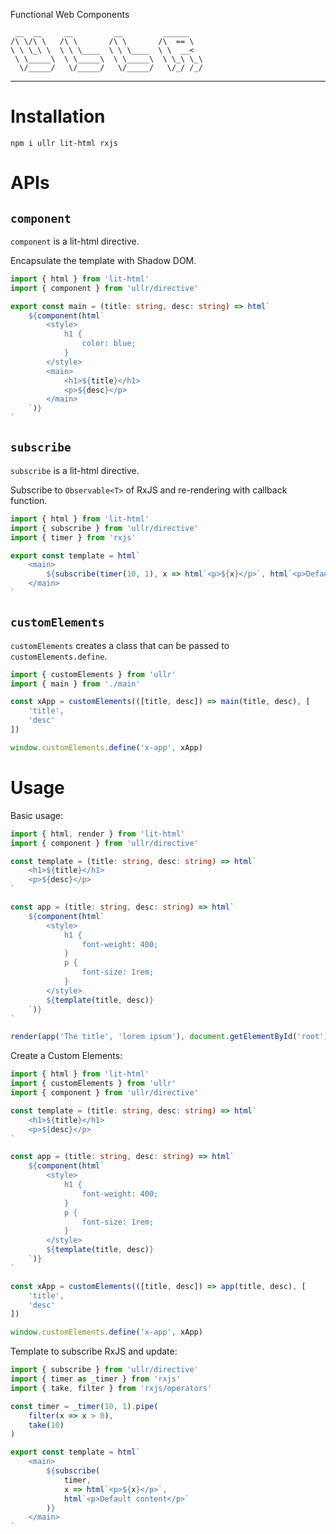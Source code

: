 Functional Web Components

```
 __  __     __         __         ______
/\ \/\ \   /\ \       /\ \       /\  == \
\ \ \_\ \  \ \ \____  \ \ \____  \ \  __<
 \ \_____\  \ \_____\  \ \_____\  \ \_\ \_\
  \/_____/   \/_____/   \/_____/   \/_/ /_/
```

---

# Installation

```
npm i ullr lit-html rxjs
```

# APIs

## `component`

`component` is a lit-html directive.

Encapsulate the template with Shadow DOM.

```ts
import { html } from 'lit-html'
import { component } from 'ullr/directive'

export const main = (title: string, desc: string) => html`
	${component(html`
		<style>
			h1 {
				color: blue;
			}
		</style>
		<main>
			<h1>${title}</h1>
			<p>${desc}</p>
		</main>
	`)}
`
```

## `subscribe`

`subscribe` is a lit-html directive.

Subscribe to `Observable<T>` of RxJS and re-rendering with callback function.

```ts
import { html } from 'lit-html'
import { subscribe } from 'ullr/directive'
import { timer } from 'rxjs'

export const template = html`
	<main>
		${subscribe(timer(10, 1), x => html`<p>${x}</p>`, html`<p>Default content</p>`)}
	</main>
`
```

## `customElements`

`customElements` creates a class that can be passed to `customElements.define`.

```ts
import { customElements } from 'ullr'
import { main } from './main'

const xApp = customElements(([title, desc]) => main(title, desc), [
	'title',
	'desc'
])

window.customElements.define('x-app', xApp)
```

# Usage

Basic usage:

```ts
import { html, render } from 'lit-html'
import { component } from 'ullr/directive'

const template = (title: string, desc: string) => html`
	<h1>${title}</h1>
	<p>${desc}</p>
`

const app = (title: string, desc: string) => html`
	${component(html`
		<style>
			h1 {
				font-weight: 400;
			}
			p {
				font-size: 1rem;
			}
		</style>
		${template(title, desc)}
	`)}
`

render(app('The title', 'lorem ipsum'), document.getElementById('root'))
```

Create a Custom Elements:

```ts
import { html } from 'lit-html'
import { customElements } from 'ullr'
import { component } from 'ullr/directive'

const template = (title: string, desc: string) => html`
	<h1>${title}</h1>
	<p>${desc}</p>
`

const app = (title: string, desc: string) => html`
	${component(html`
		<style>
			h1 {
				font-weight: 400;
			}
			p {
				font-size: 1rem;
			}
		</style>
		${template(title, desc)}
	`)}
`

const xApp = customElements(([title, desc]) => app(title, desc), [
	'title',
	'desc'
])

window.customElements.define('x-app', xApp)
```

Template to subscribe RxJS and update:

```ts
import { subscribe } from 'ullr/directive'
import { timer as _timer } from 'rxjs'
import { take, filter } from 'rxjs/operators'

const timer = _timer(10, 1).pipe(
	filter(x => x > 0),
	take(10)
)

export const template = html`
	<main>
		${subscribe(
			timer,
			x => html`<p>${x}</p>`,
			html`<p>Default content</p>`
		)}
	</main>
`
```

